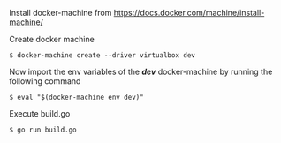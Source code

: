 Install docker-machine from https://docs.docker.com/machine/install-machine/

Create docker machine

``$ docker-machine create --driver virtualbox dev``

Now import the env variables of the ***dev*** docker-machine by running the following command

```$ eval "$(docker-machine env dev)"```

Execute build.go

```$ go run build.go```